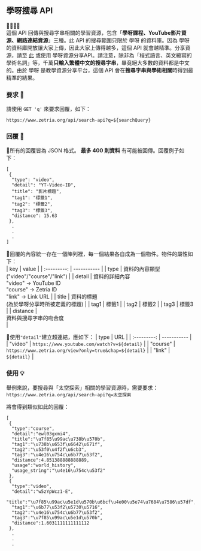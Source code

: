 ## 學呀搜尋 API
💛💚💙💜  
這個 API 回傳與搜尋字串相關的學習資源，包含「**學呀課程、YouTube影片資源、網路連結資源**」三種。此 API 的搜尋範圍只限於 學呀 的資料庫。因為 學呀 的資料庫開放讓大家上傳，因此大家上傳得越多，這個 API 就會越精準。分享資源，請至 [此](https://zetria.org/share) 或使用 學呀資源分享API。請注意，除非為「程式語言、英文縮寫的學術名詞」等，千萬**只輸入繁體中文的搜尋字串**，畢竟絕大多數的資料都是中文的。由於 學呀 是教學資源分享平台，這個 API 會在**搜尋字串與學術相關**時得到最精準的結果。
  
### 要求 🙏
請使用 `` GET 'q' `` 來要求回覆，如下：  

``https://www.zetria.org/api/search-api?q=${searchQuery}``  

### 回覆 📃
👀所有的回覆皆為 JSON 格式。 **最多 400 則資料** 有可能被回傳。回覆例子如下：  

```
[
 {  
  "type": "video",  
  "detail": "YT-Video-ID",  
  "title": "影片標題",  
  "tag1": "標籤1",  
  "tag2": "標籤2",  
  "tag3": "標籤3",  
  "distance": 15.63
 },
  .  
  .  
  .  
]
```  
  
👀回覆的內容統一存在一個陣列裡，每一個結果各自成為一個物件。物件的屬性如下：  
| key | value |
| :---------: | ----------- |
| type | 資料的內容類型 <br>("video"/"course"/"link") |
| detail | 資料的詳細內容 <br> "video" -> YouTube ID <br> "course" -> Zetria ID <br> "link" -> Link URL |
| title | 資料的標題 <br>(為於學呀分享時所被定義的標題) |
| tag1 | 標籤1 |
| tag2 | 標籤2 |
| tag3 | 標籤3 |
| distance | <br>資料與搜尋字串的吻合度<br> |  
  
👀使用``"detail"``建立超連結，應如下：
| type | URL |
| :---------: | ----------- |
| "video" | ``https://www.youtube.com/watch?v=${detail}`` |
| "course" | ``https://www.zetria.org/view?only=true&chap=${detail}`` |
| "link" | ``${detail}`` |

### 使用 💡
舉例來說，要搜尋與「太空探索」相關的學習資源時，需要要求：    
``https://www.zetria.org/api/search-api?q=太空探索``  
  
將會得到類似如此的回覆：  
```
[  
 {  
  "type":"course",  
  "detail":"ewl03gxmi4",  
  "title":"\u7f85\u99ac\u738b\u570b",  
  "tag1":"\u738b\u653f\u6642\u671f",  
  "tag2":"\u53f0\u4f2f\u6cb3",  
  "tag3":"\u4e16\u754c\u6b77\u53f2",  
  "distance":4.851388888888889,  
  "usage":"world_history",  
  "usage_string":"\u4e16\u754c\u53f2"
 },
 {  
  "type":"video",  
  "detail":"w5zYpWcz1-E", 
  "title":"\u7f85\u99ac\u5e1d\u570b\u6bcf\u4e00\u5e74\u7684\u7586\u57df",  
  "tag1":"\u6b77\u53f2\u5730\u5716",  
  "tag2":"\u4e16\u754c\u6b77\u53f2",  
  "tag3":"\u7f85\u99ac\u5e1d\u570b",  
  "distance":1.6031111111111112  
 },
  .
  .
  .
```
